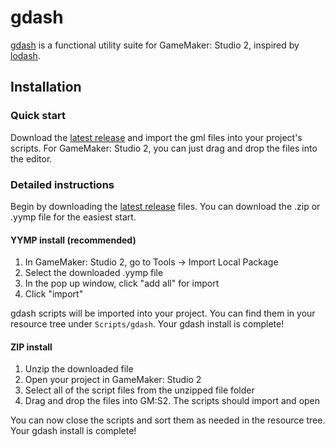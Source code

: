 # gdash

[gdash](https://github.com/gm-core/gdash) is a functional utility suite for GameMaker: Studio 2, inspired by [lodash](https://lodash.com).

## Installation

### Quick start

Download the [latest release](https://github.com/gm-core/gdash/releases) and import the gml files into your project's scripts. For GameMaker: Studio 2, you can just drag and drop the files into the editor.

### Detailed instructions

Begin by downloading the [latest release](https://github.com/gm-core/gdash/releases) files. You can download the .zip or .yymp file for the easiest start.

#### YYMP install (recommended)

1. In GameMaker: Studio 2, go to Tools -> Import Local Package
2. Select the downloaded .yymp file
3. In the pop up window, click "add all" for import
4. Click "import"

gdash scripts will be imported into your project. You can find them in your resource tree under `Scripts/gdash`. Your gdash install is complete!


#### ZIP install

1. Unzip the downloaded file
2. Open your project in GameMaker: Studio 2
3. Select all of the script files from the unzipped file folder
4. Drag and drop the files into GM:S2. The scripts should import and open

You can now close the scripts and sort them as needed in the resource tree. Your gdash install is complete!

